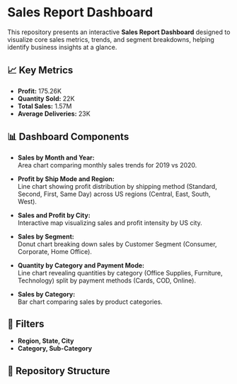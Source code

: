 # Sales Report Dashboard

This repository presents an interactive **Sales Report Dashboard** designed to visualize core sales metrics, trends, and segment breakdowns, helping identify business insights at a glance.


## 📈 Key Metrics

- **Profit:** 175.26K
- **Quantity Sold:** 22K
- **Total Sales:** 1.57M
- **Average Deliveries:** 23K

## 📊 Dashboard Components

- **Sales by Month and Year:**  
  Area chart comparing monthly sales trends for 2019 vs 2020.

- **Profit by Ship Mode and Region:**  
  Line chart showing profit distribution by shipping method (Standard, Second, First, Same Day) across US regions (Central, East, South, West).

- **Sales and Profit by City:**  
  Interactive map visualizing sales and profit intensity by US city.

- **Sales by Segment:**  
  Donut chart breaking down sales by Customer Segment (Consumer, Corporate, Home Office).

- **Quantity by Category and Payment Mode:**  
  Line chart revealing quantities by category (Office Supplies, Furniture, Technology) split by payment methods (Cards, COD, Online).

- **Sales by Category:**  
  Bar chart comparing sales by product categories.

## 🧩 Filters

- **Region, State, City**
- **Category, Sub-Category**

## 💾 Repository Structure


